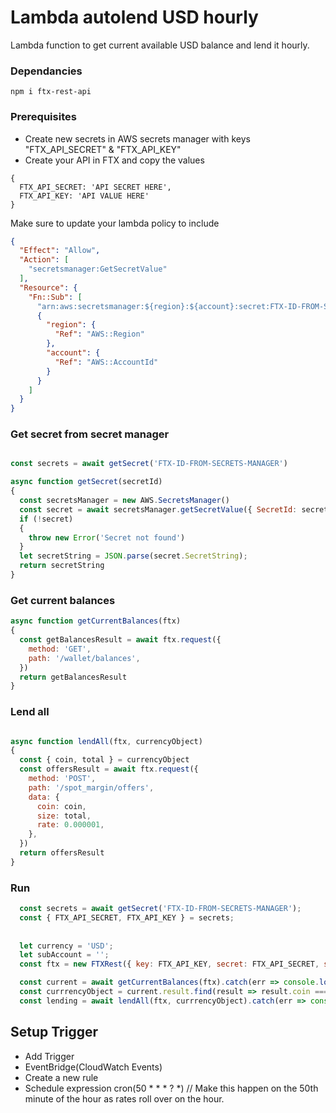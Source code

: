 # Lambda autolend USD hourly

Lambda function to get current available USD balance and lend it hourly.

### Dependancies

`npm i ftx-rest-api`


### Prerequisites

- Create new secrets in AWS secrets manager with keys "FTX_API_SECRET" & "FTX_API_KEY"
- Create your API in FTX and copy the values

```
{
  FTX_API_SECRET: 'API SECRET HERE',
  FTX_API_KEY: 'API VALUE HERE'
}
```

Make sure to update your lambda policy to include

```json
{
  "Effect": "Allow",
  "Action": [
    "secretsmanager:GetSecretValue"
  ],
  "Resource": {
    "Fn::Sub": [
      "arn:aws:secretsmanager:${region}:${account}:secret:FTX-ID-FROM-SECRETS-MANAGER_1234",
      {
        "region": {
          "Ref": "AWS::Region"
        },
        "account": {
          "Ref": "AWS::AccountId"
        }
      }
    ]
  }
}
```

### Get secret from secret manager 
```javascript 

const secrets = await getSecret('FTX-ID-FROM-SECRETS-MANAGER')

async function getSecret(secretId)
{
  const secretsManager = new AWS.SecretsManager()
  const secret = await secretsManager.getSecretValue({ SecretId: secretId }).promise()
  if (!secret)
  {
    throw new Error('Secret not found')
  }
  let secretString = JSON.parse(secret.SecretString);
  return secretString
}
```

### Get current balances 
```javascript 
async function getCurrentBalances(ftx)
{
  const getBalancesResult = await ftx.request({
    method: 'GET',
    path: '/wallet/balances',
  })
  return getBalancesResult
}
```

### Lend all 
```javascript

async function lendAll(ftx, currencyObject)
{
  const { coin, total } = currencyObject
  const offersResult = await ftx.request({
    method: 'POST',
    path: '/spot_margin/offers',
    data: {
      coin: coin,
      size: total,
      rate: 0.000001,
    },
  })
  return offersResult
}
```

### Run 
```javascript 
  const secrets = await getSecret('FTX-ID-FROM-SECRETS-MANAGER');
  const { FTX_API_SECRET, FTX_API_KEY } = secrets;
  
  
  let currency = 'USD';
  let subAccount = '';
  const ftx = new FTXRest({ key: FTX_API_KEY, secret: FTX_API_SECRET, subaccount: subAccount });

  const current = await getCurrentBalances(ftx).catch(err => console.log(err));
  const currrencyObject = current.result.find(result => result.coin === currency);
  const lending = await lendAll(ftx, currrencyObject).catch(err => console.log(err));
```

## Setup Trigger

* Add Trigger
* EventBridge(CloudWatch Events)
* Create a new rule
* Schedule expression cron(50 * * * ? *) // Make this happen on the 50th minute of the hour as rates roll over on the hour.
